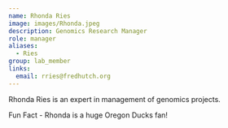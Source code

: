 ```yaml
---
name: Rhonda Ries
image: images/Rhonda.jpeg
description: Genomics Research Manager
role: manager
aliases:
  - Ries
group: lab_member
links:
  email: rries@fredhutch.org
---
```


Rhonda Ries is an expert in management of genomics projects. 

Fun Fact - Rhonda is a huge Oregon Ducks fan!
